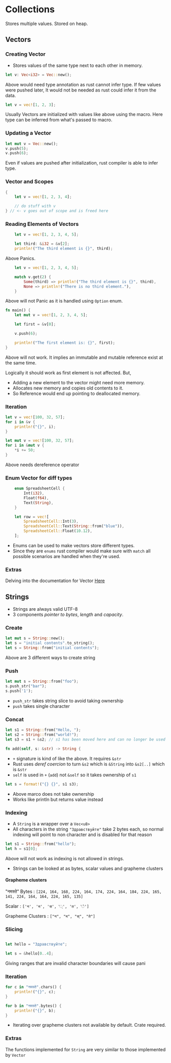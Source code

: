 # Collections

Stores multiple values. Stored on heap.

## Vectors

### Creating Vector

- Stores values of the same type next to each other in memory.

```rust
let v: Vec<i32> = Vec::new();
```

Above would need type annotation as rust cannot infer type.
If few values were pushed later, It would not be needed as rust could infer it from the data.

```rust
let v = vec![1, 2, 3];
```

Usually Vectors are initialized with values like above using the macro. Here type can be inferred from what's passed to macro.

### Updating a Vector

```rust
let mut v = Vec::new();
v.push(5);
v.push(6);
```

Even if values are pushed after initialization, rust compiler is able to infer type.

### Vector and Scopes

```rust
{
    let v = vec![1, 2, 3, 4];

    // do stuff with v
} // <- v goes out of scope and is freed here
```

### Reading Elements of Vectors

```rust
    let v = vec![1, 2, 3, 4, 5];

    let third: &i32 = &v[2];
    println!("The third element is {}", third);
```

Above Panics.

```rust
    let v = vec![1, 2, 3, 4, 5];

    match v.get(2) {
        Some(third) => println!("The third element is {}", third),
        None => println!("There is no third element."),
    }
```

Above will not Panic as it is handled using `Option` enum.

```rust
fn main() {
    let mut v = vec![1, 2, 3, 4, 5];

    let first = &v[0];

    v.push(6);

    println!("The first element is: {}", first);
}
```

Above will not work. It implies an immutable and mutable reference exist at the same time.

Logically it should work as first element is not affected. But,

- Adding a new element to the vector might need more memory.
- Allocates new memory and copies old contents to it.
- So Reference would end up pointing to deallocated memory.

### Iteration

```rust
let v = vec![100, 32, 57];
for i in &v {
    println!("{}", i);
}
```

```rust
let mut v = vec![100, 32, 57];
for i in &mut v {
    *i += 50;
}
```

Above needs dereference operator

### Enum Vector for diff types

```rust
    enum SpreadsheetCell {
        Int(i32),
        Float(f64),
        Text(String),
    }

    let row = vec![
        SpreadsheetCell::Int(3),
        SpreadsheetCell::Text(String::from("blue")),
        SpreadsheetCell::Float(10.12),
    ];
```

- Enums can be used to make vectors store different types.
- Since they are `enums` rust compiler would make sure with `match` all possible scenarios are handled when they're used.

### Extras

Delving into the documentation for Vector [Here](./vector_extras.md)

## Strings

- Strings are always valid UTF-8
- 3 components *pointer to bytes*,  *length* and *capacity*.

### Create

```rust
let mut s = String::new();
let s = "initial contents".to_string();
let s = String::from("initial contents");
```

Above are 3 different ways to create string

### Push

```rust
let mut s = String::from("foo");
s.push_str("bar");
s.push('1');
```

- `push_str` takes string slice to avoid taking ownership
- `push` takes single character

### Concat

```rust
let s1 = String::from("Hello, ");
let s2 = String::from("world!");
let s3 = s1 + &s2; // s1 has been moved here and can no longer be used
```

```rust
fn add(self, s: &str) -> String {
```

- `+` signature is kind of like the above. It requires `&str`
- Rust uses *deref coercion* to turn `&s2` which is `&String` into `&s2[..]` which is `&str`
- `self` is used in `+` (`add`) not `&self` so it takes ownership of `s1`

```rust
let s = format!("{} {}", s1 s3);
```

- Above marco does not take ownership
- Works like println but returns value instead

### Indexing

- A `String` is a wrapper over a `Vec<u8>`
- All characters in the string `"Здравствуйте"` take 2 bytes each, so normal indexing will point to non character and is disabled for that reason

```rust
let s1 = String::from("hello");
let h = s1[0];
```

Above will not work as indexing is not allowed in strings.

- Strings can be looked at as bytes, scalar values and grapheme clusters

#### Grapheme clusters

"नमस्ते"
Bytes : `[224, 164, 168, 224, 164, 174, 224, 164, 184, 224, 165, 141, 224, 164, 164,
224, 165, 135]`

Scalar : `['न', 'म', 'स', '्', 'त', 'े']`

Grapheme Clusters : `["न", "म", "स्", "ते"]`

### Slicing

```rust

let hello = "Здравствуйте";

let s = &hello[0..4];
```

Giving ranges that are invalid character boundaries will cause pani

### Iteration

```rust
for c in "नमस्ते".chars() {
    println!("{}", c);
}
```

```rust
for b in "नमस्ते".bytes() {
    println!("{}", b);
}
```

- Iterating over grapheme clusters not available by default. Crate required.

### Extras

The functions implemented for `String` are very similar to those implemented by `Vector`
